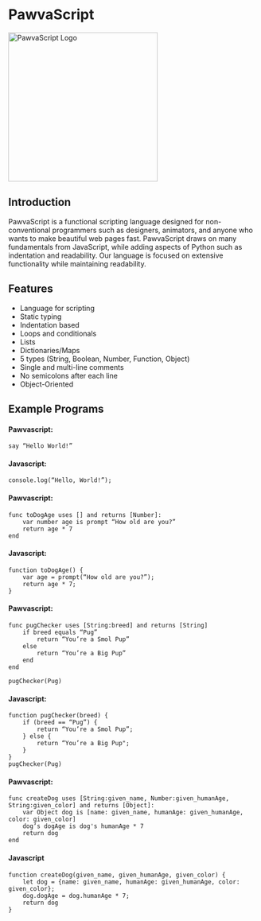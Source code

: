 # PawvaScript

<img alt='PawvaScript Logo' src='assets/pawvascript.png' width='300px'/>

## Introduction
PawvaScript is a functional scripting language designed for non-conventional programmers such as designers, animators, and anyone who wants to make beautiful web pages fast. PawvaScript draws on many fundamentals from JavaScript, while adding aspects of Python such as indentation and readability. Our language is focused on extensive functionality while maintaining readability.

## Features
* Language for scripting
* Static typing
* Indentation based
* Loops and conditionals
* Lists
* Dictionaries/Maps
* 5 types (String, Boolean, Number, Function, Object)
* Single and multi-line comments
* No semicolons after each line
* Object-Oriented 


## Example Programs
#### Pawvascript:
```
say “Hello World!”
```
#### Javascript:
```
console.log(“Hello, World!”);
```
#### Pawvascript:
```
func toDogAge uses [] and returns [Number]:
	var number age is prompt “How old are you?”
    return age * 7 
end
```
#### Javascript:
```
function toDogAge() {
	var age = prompt(“How old are you?”);
	return age * 7;
}
```
#### Pawvascript:
```
func pugChecker uses [String:breed] and returns [String]
	if breed equals “Pug”
		return “You’re a Smol Pup”
	else
		return “You’re a Big Pup”
	end
end

pugChecker(Pug)
```
#### Javascript:
```
function pugChecker(breed) {
	if (breed == “Pug”) {
		return “You’re a Smol Pup”;
	} else {
		return “You’re a Big Pup";
	}
}
pugChecker(Pug)
```
#### Pawvascript:
```
func createDog uses [String:given_name, Number:given_humanAge, String:given_color] and returns [Object]:
	var Object dog is [name: given_name, humanAge: given_humanAge, color: given_color]
	dog’s dogAge is dog's humanAge * 7
	return dog
end
```
#### Javascript
```
function createDog(given_name, given_humanAge, given_color) {
    let dog = {name: given_name, humanAge: given_humanAge, color: given_color};
    dog.dogAge = dog.humanAge * 7;
    return dog
}
```
